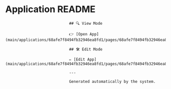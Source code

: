 # Application README

                                ## 🔍 View Mode

                                👉 [Open App](main/applications/68afe7f8494fb32946ea8fd1/pages/68afe7f8494fb32946ea8fd3)

                                ## 🛠 Edit Mode

                                ✏️ [Edit App](main/applications/68afe7f8494fb32946ea8fd1/pages/68afe7f8494fb32946ea8fd3/edit)

                                ---

                                Generated automatically by the system.